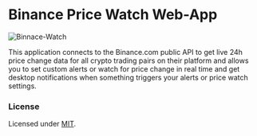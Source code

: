 
[mit]: http://www.opensource.org/licenses/mit-license.php
[vue]: https://github.com/vuejs/vue
[node]: https://nodejs.org/

# Binance Price Watch Web-App

![Binnace-Watch](https://raw.githubusercontent.com/rainner/binance-watch/master/thumb.jpg)

This application connects to the Binance.com public API to get live 24h price change data for all crypto trading pairs on their platform and allows you to set custom alerts or watch for price change in real time and get desktop notifications when something triggers your alerts or price watch settings.

### License

Licensed under [MIT][mit].

